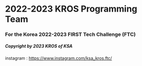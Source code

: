 # 2022-2023 KROS Programming Team

### For the Korea 2022-2023 FIRST Tech Challenge (FTC)

##### Copyright by 2023 KROS of KSA

instagram : https://www.instagram.com/ksa_kros.ftc/
